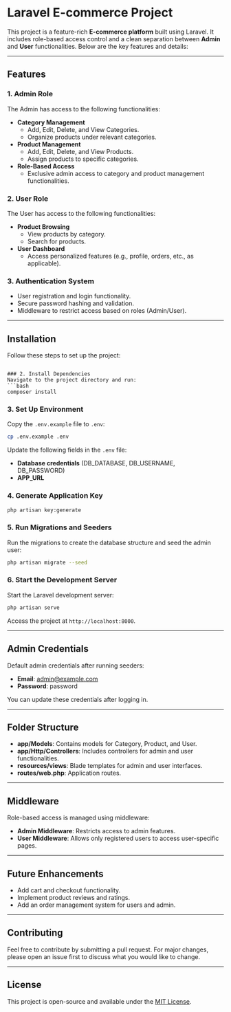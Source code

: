 # Laravel E-commerce Project

This project is a feature-rich **E-commerce platform** built using Laravel. It includes role-based access control and a clean separation between **Admin** and **User** functionalities. Below are the key features and details:

---

<!-- Uploading "Screenshot from 2025-01-22 13-47-14.png"... -->

## Features

### 1. **Admin Role**
The Admin has access to the following functionalities:
- **Category Management**
  - Add, Edit, Delete, and View Categories.
  - Organize products under relevant categories.
- **Product Management**
  - Add, Edit, Delete, and View Products.
  - Assign products to specific categories.
- **Role-Based Access**
  - Exclusive admin access to category and product management functionalities.

### 2. **User Role**
The User has access to the following functionalities:
- **Product Browsing**
  - View products by category.
  - Search for products.
- **User Dashboard**
  - Access personalized features (e.g., profile, orders, etc., as applicable).

### 3. **Authentication System**
- User registration and login functionality.
- Secure password hashing and validation.
- Middleware to restrict access based on roles (Admin/User).

---

## Installation

Follow these steps to set up the project:
```

### 2. Install Dependencies
Navigate to the project directory and run:
```bash
composer install
```

### 3. Set Up Environment
Copy the `.env.example` file to `.env`:
```bash
cp .env.example .env
```
Update the following fields in the `.env` file:
- **Database credentials** (DB_DATABASE, DB_USERNAME, DB_PASSWORD)
- **APP_URL**

### 4. Generate Application Key
```bash
php artisan key:generate
```

### 5. Run Migrations and Seeders
Run the migrations to create the database structure and seed the admin user:
```bash
php artisan migrate --seed
```

### 6. Start the Development Server
Start the Laravel development server:
```bash
php artisan serve
```
Access the project at `http://localhost:8000`.

---

## Admin Credentials
Default admin credentials after running seeders:
- **Email**: admin@example.com
- **Password**: password

You can update these credentials after logging in.

---

## Folder Structure
- **app/Models**: Contains models for Category, Product, and User.
- **app/Http/Controllers**: Includes controllers for admin and user functionalities.
- **resources/views**: Blade templates for admin and user interfaces.
- **routes/web.php**: Application routes.

---

## Middleware
Role-based access is managed using middleware:
- **Admin Middleware**: Restricts access to admin features.
- **User Middleware**: Allows only registered users to access user-specific pages.

---

## Future Enhancements
- Add cart and checkout functionality.
- Implement product reviews and ratings.
- Add an order management system for users and admin.

---

## Contributing
Feel free to contribute by submitting a pull request. For major changes, please open an issue first to discuss what you would like to change.

---

## License
This project is open-source and available under the [MIT License](LICENSE).


